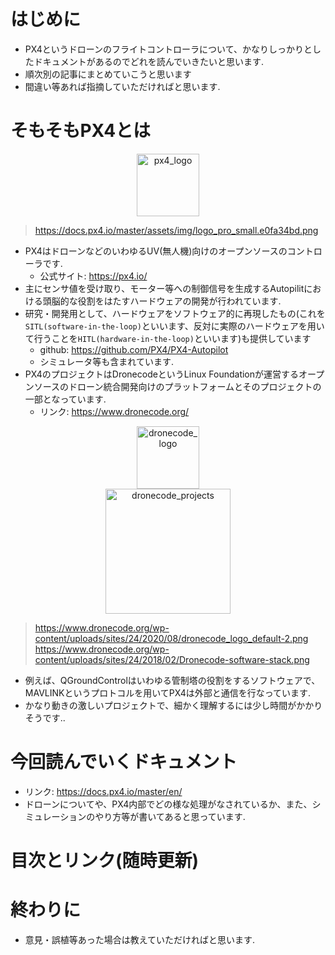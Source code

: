 # はじめに
- PX4というドローンのフライトコントローラについて、かなりしっかりとしたドキュメントがあるのでどれを読んでいきたいと思います.
- 順次別の記事にまとめていこうと思います
- 間違い等あれば指摘していただければと思います.

# そもそもPX4とは
<div align="center">
<img src="https://docs.px4.io/master/assets/img/logo_pro_small.e0fa34bd.png" alt="px4_logo" width="100">
</div>

> https://docs.px4.io/master/assets/img/logo_pro_small.e0fa34bd.png

- PX4はドローンなどのいわゆるUV(無人機)向けのオープンソースのコントローラです.
    - 公式サイト: https://px4.io/
- 主にセンサ値を受け取り、モーター等への制御信号を生成するAutopilitにおける頭脳的な役割をはたすハードウェアの開発が行われています.
- 研究・開発用として、ハードウェアをソフトウェア的に再現したもの(これを`SITL(software-in-the-loop)`といいます、反対に実際のハードウェアを用いて行うことを`HITL(hardware-in-the-loop)`といいます)も提供しています
    - github: https://github.com/PX4/PX4-Autopilot
    - シミュレータ等も含まれています.
- PX4のプロジェクトはDronecodeというLinux Foundationが運営するオープンソースのドローン統合開発向けのプラットフォームとそのプロジェクトの一部となっています.
    - リンク: https://www.dronecode.org/

<div align="center">
<img src="https://www.dronecode.org/wp-content/uploads/sites/24/2020/08/dronecode_logo_default-2.png" alt="dronecode_logo" width="100">
</div>

<div align="center">
<img src="https://www.dronecode.org/wp-content/uploads/sites/24/2018/02/Dronecode-software-stack.png" alt="dronecode_projects" height="200">
</div>

> https://www.dronecode.org/wp-content/uploads/sites/24/2020/08/dronecode_logo_default-2.png
> https://www.dronecode.org/wp-content/uploads/sites/24/2018/02/Dronecode-software-stack.png

- 例えば、QGroundControlはいわゆる管制塔の役割をするソフトウェアで、MAVLINKというプロトコルを用いてPX4は外部と通信を行なっています.
- かなり動きの激しいプロジェクトで、細かく理解するには少し時間がかかりそうです..

# 今回読んでいくドキュメント
- リンク: https://docs.px4.io/master/en/
- ドローンについてや、PX4内部でどの様な処理がなされているか、また、シミュレーションのやり方等が書いてあると思っています.

# 目次とリンク(随時更新)


# 終わりに
- 意見・誤植等あった場合は教えていただければと思います.


